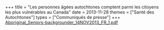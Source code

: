 +++
title = "Les personnes âgées autochtones comptent parmi les citoyens  les plus vulnérables au Canada"
date = 2013-11-28
themes = ["Santé des Autochtones"]
types = ["Communiqués de presse"]
+++
[Aboriginal\_Seniors-backgrounder\_14NOV2013\_FR\_1.pdf](/files/Aboriginal_Seniors-backgrounder_14NOV2013_FR_1.pdf)
